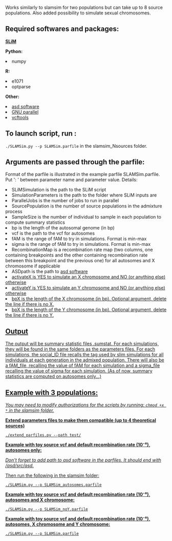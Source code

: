 <p>Works similarly to slamsim for two populations but can take up to 8 source populations. Also added possibility to simulate sexual chromosomes.</p>

Required softwares and packages:
-----------------------
<p><strong><a href="https://messerlab.org/slim/">SLiM</a> </strong></p>
<p><strong>Python:</strong>
<li>numpy</li></p>
<p><strong>R:</strong>
<li>e1071</li>
<li>optparse</li></p>
<p><strong>Other:</strong>
<li><a href="https://github.com/szpiech/asd/blob/master/README">asd software</a></li>
<li><a href="https://www.gnu.org/software/parallel/">GNU parallel</a></li>
<li><a href="https://vcftools.sourceforge.net/">vcftools</a></li></p>

To launch script, run :
-----------------------
<code>./SLAMSim.py --p SLAMSim.parfile</code> in the slamsim_Nsources folder.

Arguments are passed through the parfile:
-----------------------
<p>Format of the parfile is illustrated in the example parfile SLAMSim.parfile. Put ': ' between parameter name and parameter value. Details:</p>
<li>SLiMSimulation is the path to the SLiM script</li>
<li>SimulationParameters is the path to the folder where SLiM inputs are</li>
<li>ParallelJobs is the number of jobs to run in parallel</li>
<li>SourcePopulation is the number of source populations in the admixture process</li>
<li>SampleSize is the number of individual to sample in each population to compute summary statistics</li>
<li>bp is the length of the autosomal genome (in bp)</li>
<li>vcf is the path to the vcf for autosomes</li>
<li>fAM is the range of fAM to try in simulations. Format is min-max</li>
<li>sigma is the range of fAM to try in simulations. Format is min-max</li>
<li>RecombinationMap is a recombination rate map (two columns, one containing breakpoints and the other containing recombination rate between this breakpoint and the previous one) for all autosomes and X chromosome if applicable</li>
<li>ASDpath is the path to <a href="https://github.com/szpiech/asd/blob/master/README">asd software</li>
<li>activateX is YES to simulate an X chromosome and NO (or anything else) otherwise</li>
<li>activateY is YES to simulate an Y chromosome and NO (or anything else) otherwise</li>
<li>bpX is the length of the X chromosome (in bp). Optional argument, delete the line if there is no X.</li>
<li>bpX is the length of the Y chromosome (in bp). Optional argument, delete the line if there is no Y.</li>

Output
---------------------
The output will be summary statistic files .sumstat. For each simulations, they will be found in the same folders as the parameters files. For each simulations, the social_ID file recalls the tag used by slim simulations for all individuals at each generation in the admixed population. There will also be a fAM_file, recalling the value of fAM for each simulation and a sigma_file recalling the value of sigma for each simulation. 
(As of now, summary statistics are computed on autosomes only...)

Example with 3 populations:
---------------------
<p><em>You may need to modify authorizations for the scripts by running: <code>chmod +x *</code> in the slamsim folder.</em></p>
<p><strong>Extend parameters files to make them compatible (up to 4 theoretical sources)</strong></p>
<p><code>./extend_parfiles.py --path test/</code></p>
<p><strong>Example with toy source vcf and default recombination rate (10⁻⁸), autosomes only:</strong></p>
<p><em>Don't forget to add path to asd software in the parfiles. It should end with /asd/src/asd.</em></p>
<p>Then run the following in the slamsim folder:</p>
<p><code>./SLAMSim.py --p SLAMSim_autosomes.parfile</code></p>
<p><strong>Example with toy source vcf and default recombination rate (10⁻⁸), autosomes and X chromosome:</strong></p>
<p><code>./SLAMSim.py --p SLAMSim_noY.parfile</code></p>
<p><strong>Example with toy source vcf and default recombination rate (10⁻⁸), autosomes, X chromosome and Y chromosome:</strong></p>
<p><code>./SLAMSim.py --p SLAMSim.parfile</code></p>
